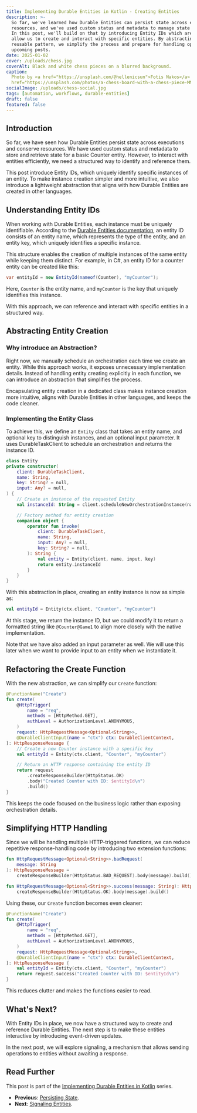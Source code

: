 ```yaml
---
title: Implementing Durable Entities in Kotlin - Creating Entities
description: >-
  So far, we've learned how Durable Entities can persist state across executions and conserve
  resources, and we've used custom status and metadata to manage state for a basic counter entity.
  In this post, we'll build on that by introducing Entity IDs which are unique identifiers that
  allow us to create and interact with specific entities. By abstracting entity creation into a
  reusable pattern, we simplify the process and prepare for handling operations efficiently in
  upcoming posts.
date: 2025-01-02
cover: /uploads/chess.jpg
coverAlt: Black and white chess pieces on a blurred background.
caption:
  Photo by <a href="https://unsplash.com/@hellenicsun">Fotis Nakos</a> on <a
  href="https://unsplash.com/photos/a-chess-board-with-a-chess-piece-MMgrFmTRpSU">Unsplash</a>
socialImage: /uploads/chess-social.jpg
tags: [automation, workflows, durable-entities]
draft: false
featured: false
---
```


## Introduction

So far, we have seen how Durable Entities persist state across executions and conserve resources. We
have used custom status and metadata to store and retrieve state for a basic Counter entity.
However, to interact with entities efficiently, we need a structured way to identify and reference
them.

This post introduce Entity IDs, which uniquely identify specific instances of an entity. To make
instance creation simpler and more intuitive, we also introduce a lightweight abstraction that
aligns with how Durable Entities are created in other languages.

## Understanding Entity IDs

When working with Durable Entities, each instance must be uniquely identifiable. According to the
[Durable Entities documentation](https://learn.microsoft.com/en-us/azure/azure-functions/durable/durable-functions-entities?tabs=function-based%2Cin-process%2Cpython-v2&pivots=csharp#entity-id),
an entity ID consists of an entity name, which represents the type of the entity, and an entity key,
which uniquely identifies a specific instance.

This structure enables the creation of multiple instances of the same entity while keeping them
distinct. For example, in C#, an entity ID for a counter entity can be created like this:

```csharp
var entityId = new EntityId(nameof(Counter), "myCounter");
```

Here, `Counter` is the entity name, and `myCounter` is the key that uniquely identifies this
instance.

With this approach, we can reference and interact with specific entities in a structured way.

## Abstracting Entity Creation

### Why introduce an Abstraction?

Right now, we manually schedule an orchestration each time we create an entity. While this approach
works, it exposes unnecessary implementation details. Instead of handling entity creating explicitly
in each function, we can introduce an abstraction that simplifies the process.

Encapsulating entity creation in a dedicated class makes instance creation more intuitive, aligns
with Durable Entities in other languages, and keeps the code cleaner.

### Implementing the Entity Class

To achieve this, we define an `Entity` class that takes an entity name, and optional key to
distinguish instances, and an optional input parameter. It uses DurableTaskClient to schedule an
orchestration and returns the instance ID.

```kotlin
class Entity
private constructor(
    client: DurableTaskClient,
    name: String,
    key: String? = null,
    input: Any? = null,
) {
    // Create an instance of the requested Entity
    val instanceId: String = client.scheduleNewOrchestrationInstance(name, input, key)

    // Factory method for entity creation
    companion object {
        operator fun invoke(
            client: DurableTaskClient,
            name: String,
            input: Any? = null,
            key: String? = null,
        ): String {
            val entity = Entity(client, name, input, key)
            return entity.instanceId
        }
    }
}
```

With this abstraction in place, creating an entity instance is now as simple as:

```kotlin
val entityId = Entity(ctx.client, "Counter", "myCounter")
```

At this stage, we return the instance ID, but we could modify it to return a formatted string like
`@Counter@Game1` to align more closely with the native implementation.

Note that we have also added an input parameter as well. We will use this later when we want to
provide input to an entity when we instantiate it.

## Refactoring the Create Function

With the new abstraction, we can simplify our `Create` function:

```kotlin
@FunctionName("Create")
fun create(
    @HttpTrigger(
        name = "req",
        methods = [HttpMethod.GET],
        authLevel = AuthorizationLevel.ANONYMOUS,
    )
    request: HttpRequestMessage<Optional<String>>,
    @DurableClientInput(name = "ctx") ctx: DurableClientContext,
): HttpResponseMessage {
    // Create a new Counter instance with a specific key
    val entityId = Entity(ctx.client, "Counter", "myCounter")

    // Return an HTTP response containing the entity ID
    return request
        .createResponseBuilder(HttpStatus.OK)
        .body("Created Counter with ID: $entityId\n")
        .build()
}
```

This keeps the code focused on the business logic rather than exposing orchestration details.

## Simplifying HTTP Handling

Since we will be handling multiple HTTP-triggered functions, we can reduce repetitive
response-handling code by introducing two extension functions:

```kotlin
fun HttpRequestMessage<Optional<String>>.badRequest(
    message: String
): HttpResponseMessage =
    createResponseBuilder(HttpStatus.BAD_REQUEST).body(message).build()

fun HttpRequestMessage<Optional<String>>.success(message: String): HttpResponseMessage =
    createResponseBuilder(HttpStatus.OK).body(message).build()
```

Using these, our `Create` function becomes even cleaner:

```kotlin
@FunctionName("Create")
fun create(
    @HttpTrigger(
        name = "req",
        methods = [HttpMethod.GET],
        authLevel = AuthorizationLevel.ANONYMOUS,
    )
    request: HttpRequestMessage<Optional<String>>,
    @DurableClientInput(name = "ctx") ctx: DurableClientContext,
): HttpResponseMessage {
    val entityId = Entity(ctx.client, "Counter", "myCounter")
    return request.success("Created Counter with ID: $entityId\n")
}
```

This reduces clutter and makes the functions easier to read.

## What's Next?

With Entity IDs in place, we now have a structured way to create and reference Durable Entities. The
next step is to make these entities interactive by introducing event-driven updates.

In the next post, we will explore signaling, a mechanism that allows sending operations to entities
without awaiting a response.

## Read Further

This post is part of the
[Implementing Durable Entities in Kotlin](/implementing-durable-entities-in-kotlin) series.

- **Previous**: [Persisting State](/implementing-durable-entities-in-kotlin-persisting-state).
- **Next**: [Signaling Entities](/implementing-durable-entities-in-kotlin-signaling-entities).
